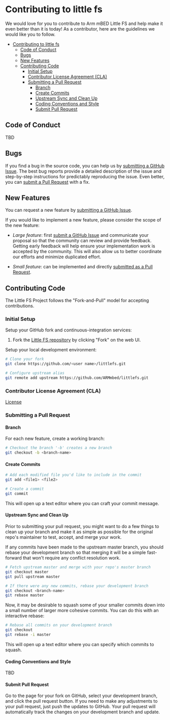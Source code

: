 # Contributing to little fs

We would love for you to contribute to Arm mBED Little FS and help make it even better than it is today! As a contributor, here are the guidelines we would like you to follow.

- [Contributing to little fs](#contributing-to-little-fs)
  - [Code of Conduct](#code-of-conduct)
  - [Bugs](#bugs)
  - [New Features](#new-features)
  - [Contributing Code](#contributing-code)
    - [Initial Setup](#initial-setup)
    - [Contributor License Agreement (CLA)](#contributor-license-agreement-cla)
    - [Submitting a Pull Request](#submitting-a-pull-request)
      - [Branch](#branch)
      - [Create Commits](#create-commits)
      - [Upstream Sync and Clean Up](#upstream-sync-and-clean-up)
      - [Coding Conventions and Style](#coding-conventions-and-style)
      - [Submit Pull Request](#submit-pull-request)

## Code of Conduct

TBD

## Bugs

If you find a bug in the source code, you can help us by [submitting a GitHub Issue](https://github.com/ARMmbed/littlefs/issues/new).  The best bug reports provide a detailed description of the issue and step-by-step instructions for predictably reproducing the issue.  Even better, you can [submit a Pull Request](#submitting-a-pull-request) with a fix.

## New Features

You can request a new feature by [submitting a GitHub Issue](https://github.com/ARMmbed/littlefs/issues/new).

If you would like to implement a new feature, please consider the scope of the new feature:

* *Large feature*: first [submit a GitHub Issue](https://github.com/ARMmbed/littlefs/issues/new) and communicate your proposal so that the community can review and provide feedback.  Getting early feedback will help ensure your implementation work is accepted by the community.  This will also allow us to better coordinate our efforts and minimize duplicated effort.

* *Small feature*: can be implemented and directly [submitted as a Pull Request](#submitting-a-pull-request).

## Contributing Code

The Little FS Project follows the "Fork-and-Pull" model for accepting contributions.

### Initial Setup

Setup your GitHub fork and continuous-integration services:

1. Fork the [Little FS repository](https://github.com/ARMmbed/littlefs) by clicking "Fork" on the web UI.

Setup your local development environment:

```bash
# Clone your fork
git clone https://github.com/<user name>/littlefs.git

# Configure upstream alias
git remote add upstream https://github.com/ARMmbed/littlefs.git
```

### Contributor License Agreement (CLA)

[License](LICENSE.md)

### Submitting a Pull Request

#### Branch

For each new feature, create a working branch:

```bash
# Checkout the branch '-b' creates a new branch
git checkout -b <branch-name>
```

#### Create Commits

```bash
# Add each modified file you'd like to include in the commit
git add <file1> <file2>

# Create a commit
git commit
```

This will open up a text editor where you can craft your commit message.

#### Upstream Sync and Clean Up

Prior to submitting your pull request, you might want to do a few things to clean up your branch and make it as simple as possible for the original repo's maintainer to test, accept, and merge your work.

If any commits have been made to the upstream master branch, you should rebase your development branch so that merging it will be a simple fast-forward that won't require any conflict resolution work.

```bash
# Fetch upstream master and merge with your repo's master branch
git checkout master
git pull upstream master

# If there were any new commits, rebase your development branch
git checkout <branch-name>
git rebase master
```

Now, it may be desirable to squash some of your smaller commits down into a small number of larger more cohesive commits. You can do this with an interactive rebase:

```bash
# Rebase all commits on your development branch
git checkout
git rebase -i master
```

This will open up a text editor where you can specify which commits to squash.

#### Coding Conventions and Style

TBD

#### Submit Pull Request

Go to the page for your fork on GitHub, select your development branch, and click the pull request button. If you need to make any adjustments to your pull request, just push the updates to GitHub. Your pull request will automatically track the changes on your development branch and update.